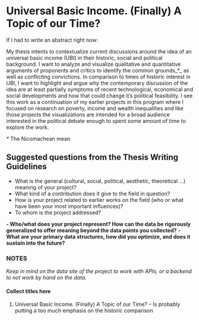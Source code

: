 # Universal Basic Income. (Finally) A Topic of our Time?

If I had to write an abstract right now:

My thesis intents to contextualize current discussions around the idea of an universal basic income (UBI) in their historic, social and political background. I want to analyze and visualize qualitative and quantitative arguments of proponents and critics to identify the common grounds_*_ as well as conflicting convictions. In comparison to times of historic interest in UBI, I want to highlight and argue why the contemporary discussion of the idea are at least partially symptoms of recent technological, economical and social developments and how that could change it’s political feasibility. I see this work as a continuation of my earlier projects in this program where I focused on research on poverty, income and wealth inequalities and like those projects the visualizations are intended for a broad audience interested in the political debate enough to spent some amount of time to explore the work.

_*_ The Nicomachean mean

## Suggested questions from the Thesis Writing Guidelines

- What is the general (cultural, social, political, aesthetic, theoretical ...) meaning of your project?
- What kind of a contribution does it give to the field in question?
- How is your project related to earlier works on the field (who or what have been your most important influences)?
- To whom is the project addressed?

**- Who/what does your project represent? How can the data be rigorously generalized to offer meaning beyond the data points you collected?**
**- What are your primary data structures, how did you optimize, and does it sustain into the future?**

### NOTES

_Keep in mind on the data site of the project to work with APIs, or a backend to not work by hand on the data._

#### Collect titles here

1. Universal Basic Income. (Finally) A Topic of our Time? – Is probably putting a too much emphasis on the historic comparison
